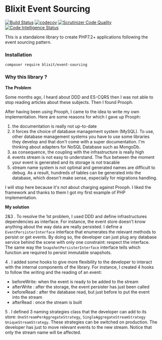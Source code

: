 Blixit Event Sourcing
=


[![Build Status](https://travis-ci.com/blixit/event-sourcing.svg?branch=master)](https://travis-ci.com/blixit/event-sourcing)
[![codecov](https://codecov.io/gh/blixit/event-sourcing/branch/master/graph/badge.svg)](https://codecov.io/gh/blixit/event-sourcing)
[![Scrutinizer Code Quality](https://scrutinizer-ci.com/g/blixit/event-sourcing/badges/quality-score.png?b=master)](https://scrutinizer-ci.com/g/blixit/event-sourcing/?branch=master)
[![Code Intelligence Status](https://scrutinizer-ci.com/g/blixit/event-sourcing/badges/code-intelligence.svg?b=master)](https://scrutinizer-ci.com/code-intelligence)


This is a standalone library to create PHP7.2+ applications following the
event sourcing pattern.

### Installation

```
composer require blixit/event-sourcing
```

### Why this library ?

**The Problem**

Some months ago, I heard about DDD and ES-CQRS then I was not able to stop 
reading articles about these subjects. Then I found Prooph.
 
After having been using Prooph, I came to the idea to write my own
implementation. Here are some reasons for which I gave up Prooph:

1. the documentation is really not up-to-date
2. it forces the choice of database management system (MySQL). To use, other
database management systems you have to use some libraries they develop and
that don't come with a super documentation. I'm thinking about adapters for
NoSQL Database such as MongoDb.
3. as consequence, the coupling with the infrastructure is really high
4. events stream is not easy to understand. The flux between the moment your
event is generated and its storage is not tracable
5. stream name system is not optimal and generated names are difficult to
debug. As a result, hundreds of tables can be generated into the database,
which doesn't make sense, especially for migrations handling.

I will stop here because it's not about charging against Prooph. I liked the
framework and thanks to them I got my first example of PHP implementation.

**My solution**


2&3 . To resolve the 1st problem, I used DDD and define infrastructures dependencies
as interface. For instance, the event store doesn't know anything about the
way data are really persisted. I define a `EventPersisterInterface` interface that enumerates
the relevant methods to persist or get events. By doing so, the developer can just
plug any database service behind the scene with only one constraint: respect the
interface.
The same way the `SnapshotPersisterInterface` interface tells which function are
required to persist immutable snapshots.

4 . I added some hooks to give more flexibility to the developer to interact
with the internal components of the library. For instance, I created 4 hooks
to follow the writing and the reading of an event:

- beforeWrite: when the event is ready to be added to the stream
- afterWrite : after the storage, the event persister has just been called
- beforeRead : after the database read, but just before to put the event into
the stream
- afterRead  : once the stream is built  

5 . I defined 3 naming strategies class that the developer can add
to its store: `OneStreamPerAggregateStrategy`, `SingleAggregateStreamStrategy`
`UniqueStreamStrategy`. These strategies can be switched on production. The developer
has just to move relevant events to the new stream. Notice that only the stream name
will be affected. 